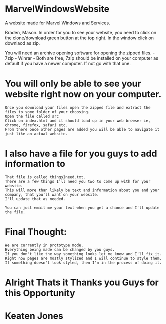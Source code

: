 # MarvelWindowsWebsite
A website made for Marvel Windows and Services.

Braden, Mason. In order for you to see your website, you need to click on the clone/download green button at the top right.  In the window click on downlaod as zip.

You will need an archive opening software for opening the zipped files. 
	- 7zip
	- Winrar
	- Both are free, 7zip should be installed on your computer as default if you have a newer computer.  If not go with that one.

# You will only be able to see your website right now on your computer.
	Once you download your files open the zipped file and extract the files to some folder of your choosing.
	Open the file called src
	Click on index.html and it should load up in your web browser ie, chrome, firefox, safari etc. 
	From there once other pages are added you will be able to navigate it just like an actual website. 

# I also have a file for you guys to add information to
	That file is called thingsIneed.txt.
	There are a few things I'll need you two to come up with for your website.  
	This will more than likely be text and information about you and your company, that you'll want on your website.  
	I'll update that as needed.  

	You can just email me your text when you get a chance and I'll update the file.


# Final Thought: 
	We are currently in prototype mode.
	Everything being made can be changed by you guys.  
	If you don't like the way something looks let me know and I'll fix it.  
	Right now pages are mostly stylized and I will continue to style them.
	If something doesn't look styled, then I'm in the process of doing it.  

# Alright Thats it Thanks you Guys for this Opportunity
# Keaten Jones
